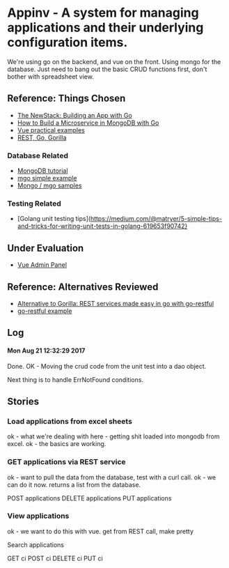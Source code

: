 # Appinv - A system for managing applications and their underlying configuration items.

We're using go on the backend, and vue on the front. Using mongo for the database.
Just need to bang out the basic CRUD functions first, don't bother with spreadsheet view.

## Reference: Things Chosen
* [The NewStack: Building an App with Go](https://thenewstack.io/make-a-restful-json-api-go/)
* [How to Build a Microservice in MongoDB with Go](http://goinbigdata.com/how-to-build-microservice-with-mongodb-in-golang/)
* [Vue practical examples](https://tutorialzine.com/2016/03/5-practical-examples-for-learning-vue-js)
* [REST, Go, Gorilla](https://medium.com/@maumribeiro/a-fullstack-epic-part-i-a-rest-api-in-go-accessing-mongo-db-608b46e969cd)

### Database Related
* [MongoDB tutorial](https://www.youtube.com/watch?v=pWbMrx5rVBE)
* [mgo simple example](http://www.jancarloviray.com/blog/go-mongodb-simple-example/)
* [Mongo / mgo samples](https://gist.github.com/ardan-bkennedy/9198289)

### Testing Related
* [Golang unit testing tips](https://medium.com/@matryer/5-simple-tips-and-tricks-for-writing-unit-tests-in-golang-619653f90742}

## Under Evaluation
* [Vue Admin Panel](https://github.com/vue-bulma/vue-admin)

## Reference: Alternatives Reviewed
* [Alternative to Gorilla: REST services made easy in go with go-restful](https://github.com/emicklei/go-restful)
* [go-restful example](http://ernestmicklei.com/2012/11/go-restful-first-working-example/)

Log
---
#### Mon Aug 21 12:32:29 2017
Done. OK - Moving the crud code from the unit test into a dao object.

Next thing is to handle ErrNotFound conditions.


Stories
---
### Load applications from excel sheets
ok - what we're dealing with here - getting shit loaded into mongodb from excel.
ok - the basics are working.

### GET applications via REST service
ok - want to pull the data from the database, test with a curl call.
ok - we can do it now. returns a list from the database.

POST applications
DELETE applications
PUT applications

### View applications
ok - we want to do this with vue. get from REST call, make pretty

Search applications

GET ci
POST ci
DELETE ci
PUT ci
